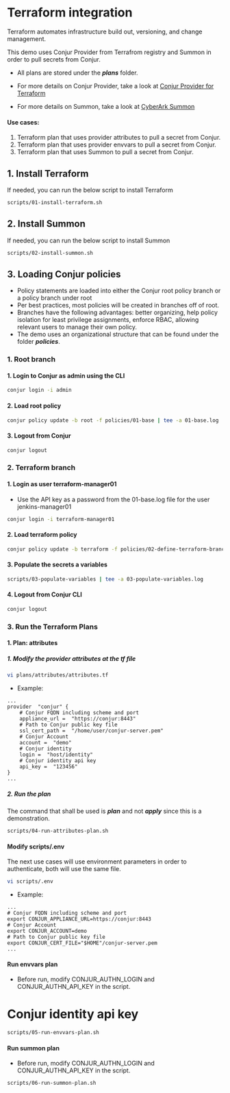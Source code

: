 # Terraform integration

Terraform automates infrastructure build out, versioning, and change management. 

This demo uses Conjur Provider from Terrafrom registry and Summon in order to pull secrets from Conjur.

- All plans are stored under the ***plans*** folder.

- For more details on Conjur Provider, take a look at [Conjur Provider for Terraform](https://registry.terraform.io/providers/cyberark/conjur/latest/docs)

- For more details on Summon, take a look at [CyberArk Summon](https://cyberark.github.io/summon/)

#### Use cases:
1. Terraform plan that uses provider attributes to pull a secret from Conjur.
2. Terraform plan that uses provider envvars to pull a secret from Conjur.
3. Terraform plan that uses Summon to pull a secret from Conjur.

## 1. Install Terraform
If needed, you can run the below script to install Terraform
```bash
scripts/01-install-terraform.sh
```

## 2. Install Summon
If needed, you can run the below script to install Summon
```bash
scripts/02-install-summon.sh
```

## 3. Loading Conjur policies
- Policy statements are loaded into either the Conjur  root policy branch or a policy branch under root
- Per best practices, most policies will be created in branches off of root. 
- Branches have the following advantages: better organizing, help policy isolation for least privilege assignments, enforce RBAC, allowing relevant users to manage their own policy.
- The demo uses an organizational structure that can be found under the folder ***policies***.
### 1. Root branch
#### 1. Login to Conjur as admin using the CLI
```bash
conjur login -i admin
```
#### 2. Load root policy
```bash
conjur policy update -b root -f policies/01-base | tee -a 01-base.log
```
#### 3. Logout from Conjur
```Bash
conjur logout
```
### 2. Terraform branch
#### 1. Login as user terraform-manager01
- Use the API key as a password from the 01-base.log file for the user jenkins-manager01
```bash
conjur login -i terraform-manager01
```
#### 2. Load terraform policy
```bash
conjur policy update -b terraform -f policies/02-define-terraform-branch.yml | tee -a 02-define-terraform-branch.log
```
#### 3. Populate the secrets a variables
```Bash
scripts/03-populate-variables | tee -a 03-populate-variables.log
```
#### 4. Logout from Conjur CLI
```Bash
conjur logout
```
### 3. Run the Terraform Plans
#### 1. Plan: attributes
##### 1. Modify the provider attributes at the tf file 
```bash
vi plans/attributes/attributes.tf
```
- Example:
```properties
...
provider  "conjur" {
	# Conjur FQDN including scheme and port
	appliance_url =  "https://conjur:8443"
	# Path to Conjur public key file
	ssl_cert_path =  "/home/user/conjur-server.pem"
	# Conjur Account
	account =  "demo"
	# Conjur identity
	login =  "host/identity"
	# Conjur identity api key
	api_key =  "123456"
}
...
```
##### 2. Run the plan
The command that shall be used is ***plan*** and not ***apply*** since this is a demonstration.
```bash
scripts/04-run-attributes-plan.sh
```
#### Modify scripts/.env
The next use cases will use environment parameters in order to authenticate, both will use the same file.
```bash
vi scripts/.env
```
- Example:
```properties
...
# Conjur FQDN including scheme and port
export CONJUR_APPLIANCE_URL=https://conjur:8443
# Conjur Account
export CONJUR_ACCOUNT=demo
# Path to Conjur public key file
export CONJUR_CERT_FILE="$HOME"/conjur-server.pem
...
```
#### Run envvars plan
- Before run, modify CONJUR_AUTHN_LOGIN and CONJUR_AUTHN_API_KEY in the script.
# Conjur identity api key
```bash
scripts/05-run-envvars-plan.sh
```
#### Run summon plan
- Before run, modify CONJUR_AUTHN_LOGIN and CONJUR_AUTHN_API_KEY in the script.
```bash
scripts/06-run-summon-plan.sh
```
